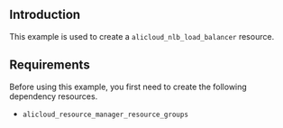 ## Introduction

This example is used to create a `alicloud_nlb_load_balancer` resource.

## Requirements
 
Before using this example, you first need to create the following dependency resources.
- `alicloud_resource_manager_resource_groups`